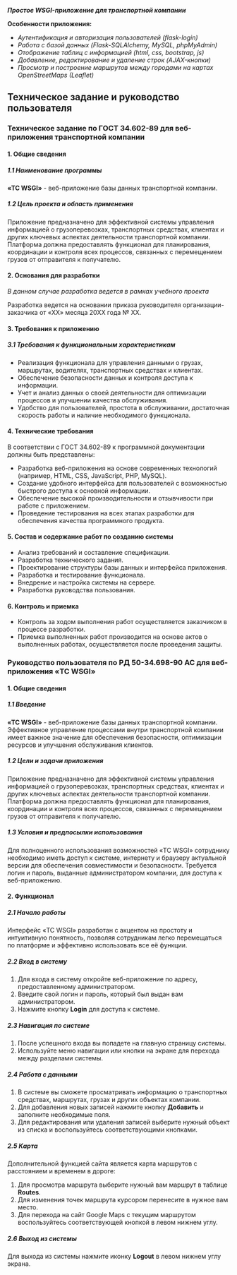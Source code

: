 _**Простое WSGI-приложение для транспортной компании**_

**Особенности приложения:**

- _Аутентификация и авторизация пользователей (flask-login)_
- _Работа с базой данных (Flask-SQLAlchemy, MySQL, phpMyAdmin)_
- _Отображение таблиц с информацией (html, css, bootstrap, js)_
- _Добавление, редактирование и удаление строк (AJAX-кнопки)_
- _Просмотр и построение маршрутов между городами на картах OpenStreetMaps (Leaflet)_


## Техническое задание и руководство пользователя

### Техническое задание по ГОСТ 34.602-89 для веб-приложения транспортной компании

#### 1. Общие сведения

##### 1.1 Наименование программы
**«TC WSGI»** - веб-приложение базы данных транспортной компании.

##### 1.2 Цель проекта и область применения
Приложение предназначено для эффективной системы управления информацией о грузоперевозках, транспортных средствах, клиентах и других ключевых аспектах деятельности транспортной компании. Платформа должна предоставлять функционал для планирования, координации и контроля всех процессов, связанных с перемещением грузов от отправителя к получателю.

#### 2. Основания для разработки
*В данном случае разработка ведется в рамках учебного проекта*

Разработка ведется на основании приказа руководителя организации-заказчика от «XX» месяца 20XX года № XX.

#### 3. Требования к приложению

##### 3.1 Требования к функциональным характеристикам
- Реализация функционала для управления данными о грузах, маршрутах, водителях, транспортных средствах и клиентах.
- Обеспечение безопасности данных и контроля доступа к информации.
- Учет и анализ данных о своей деятельности для оптимизации процессов и улучшении качества обслуживания.
- Удобство для пользователей, простота в обслуживании, достаточная скорость работы и наличие необходимого функционала.

#### 4. Технические требования
В соответствии с ГОСТ 34.602-89 к программной документации должны быть представлены:
- Разработка веб-приложения на основе современных технологий (например, HTML, CSS, JavaScript, PHP, MySQL).
- Создание удобного интерфейса для пользователей с возможностью быстрого доступа к основной информации.
- Обеспечение высокой производительности и отзывчивости при работе с приложением.
- Проведение тестирования на всех этапах разработки для обеспечения качества программного продукта.

#### 5. Состав и содержание работ по созданию системы
- Анализ требований и составление спецификации.
- Разработка технического задания.
- Проектирование структуры базы данных и интерфейса приложения.
- Разработка и тестирование функционала.
- Внедрение и настройка системы на сервере.
- Разработка руководства пользования.

#### 6. Контроль и приемка
- Контроль за ходом выполнения работ осуществляется заказчиком в процессе разработки.
- Приемка выполненных работ производится на основе актов о выполненных работах, осуществляется после проведения защиты.


### Руководство пользователя по РД 50-34.698-90 АС для веб-приложения «TC WSGI»

#### 1. Общие сведения

##### 1.1 Введение
**«TC WSGI»** - веб-приложение базы данных транспортной компании. Эффективное управление процессами внутри транспортной компании имеет важное значение для обеспечения безопасности, оптимизации ресурсов и улучшения обслуживания клиентов.

##### 1.2 Цели и задачи приложения
Приложение предназначено для эффективной системы управления информацией о грузоперевозках, транспортных средствах, клиентах и других ключевых аспектах деятельности транспортной компании. Платформа должна предоставлять функционал для планирования, координации и контроля всех процессов, связанных с перемещением грузов от отправителя к получателю.

##### 1.3 Условия и предпосылки использования
Для полноценного использования возможностей «TC WSGI» сотруднику необходимо иметь доступ к системе, интернету и браузеру актуальной версии для обеспечения совместимости и безопасности. Требуется логин и пароль, выданные администратором компании, для доступа к веб-приложению.

#### 2. Функционал

##### 2.1 Начало работы
Интерфейс «TC WSGI» разработан с акцентом на простоту и интуитивную понятность, позволяя сотрудникам легко перемещаться по платформе и эффективно использовать все её функции.

##### 2.2 Вход в систему
1. Для входа в систему откройте веб-приложение по адресу, предоставленному администратором.
2. Введите свой логин и пароль, который был выдан вам администратором.
3. Нажмите кнопку **Login** для доступа к системе.

##### 2.3 Навигация по системе
1. После успешного входа вы попадете на главную страницу системы.
2. Используйте меню навигации или кнопки на экране для перехода между разделами системы.

##### 2.4 Работа с данными
1. В системе вы сможете просматривать информацию о транспортных средствах, маршрутах, грузах и других объектах компании.
2. Для добавления новых записей нажмите кнопку **Добавить** и заполните необходимые поля.
3. Для редактирования или удаления записей выберите нужный объект из списка и воспользуйтесь соответствующими кнопками.

##### 2.5 Карта
Дополнительной функцией сайта является карта маршрутов с расстоянием и временем в дороге:
1. Для просмотра маршрута выберите нужный вам маршрут в таблице **Routes**.
2. Для изменения точек маршрута курсором перенесите в нужное вам место.
3. Для перехода на сайт Google Maps с текущим маршрутом воспользуйтесь соответствующей кнопкой в левом нижнем углу.

##### 2.6 Выход из системы
Для выхода из системы нажмите иконку **Logout** в левом нижнем углу экрана.
